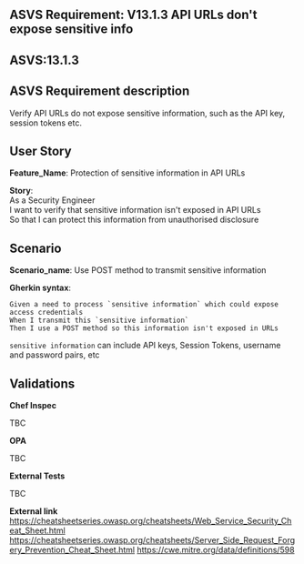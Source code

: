 ## ASVS Requirement: V13.1.3 API URLs don't expose sensitive info
## ASVS:13.1.3

## ASVS Requirement description
Verify API URLs do not expose sensitive information, such as the API key, session tokens etc.

## User Story
**Feature_Name**: Protection of sensitive information in API URLs

**Story**:\
As a Security Engineer\
I want to verify that sensitive information isn't exposed in API URLs\
So that I can protect this information from unauthorised disclosure

## Scenario
**Scenario_name**: Use POST method to transmit sensitive information

**Gherkin syntax**:
```gherkin
Given a need to process `sensitive information` which could expose access credentials
When I transmit this `sensitive information`
Then I use a POST method so this information isn't exposed in URLs
```
`sensitive information` can include API keys, Session Tokens, username and password pairs, etc

## Validations

**Chef Inspec**

TBC

**OPA**

TBC

**External Tests**

TBC

**External link**\
https://cheatsheetseries.owasp.org/cheatsheets/Web_Service_Security_Cheat_Sheet.html
https://cheatsheetseries.owasp.org/cheatsheets/Server_Side_Request_Forgery_Prevention_Cheat_Sheet.html
https://cwe.mitre.org/data/definitions/598